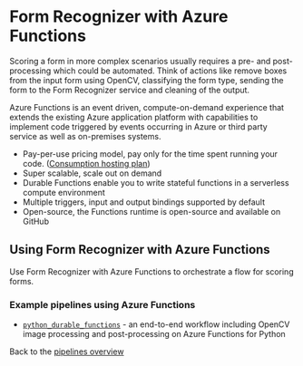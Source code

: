 # Form Recognizer with Azure Functions

Scoring a form in more complex scenarios usually requires a pre- and post-processing which could be automated. Think of actions like remove boxes from the input form using OpenCV, classifying the form type, sending the form to the Form Recognizer service and cleaning of the output.

Azure Functions is an event driven, compute-on-demand experience that extends the existing Azure application platform with capabilities to implement code triggered by events occurring in Azure or third party service as well as on-premises systems.

- Pay-per-use pricing model, pay only for the time spent running your code. ([Consumption hosting plan](https://docs.microsoft.com/en-us/azure/azure-functions/functions-overview#pricing))
- Super scalable, scale out on demand
- Durable Functions enable you to write stateful functions in a serverless compute environment
- Multiple triggers, input and output bindings supported by default
- Open-source, the Functions runtime is open-source and available on GitHub

## Using Form Recognizer with Azure Functions

Use Form Recognizer with Azure Functions to orchestrate a flow for scoring forms.

### Example pipelines using Azure Functions

- [`python_durable_functions`](python_durable_functions/README.md) - an end-to-end workflow including OpenCV image processing and post-processing on Azure Functions for Python

Back to the [pipelines overview](../README.md)
